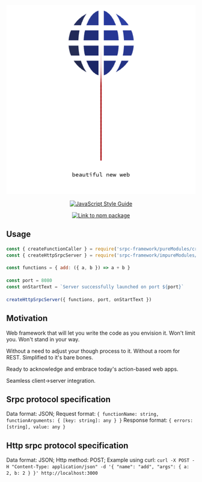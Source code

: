 <p align="center"><img src="srpc-logo.png" /></p>
<p align="center">
  <a href="https://github.com/standard/standard">
    <img alt="JavaScript Style Guide" src="https://cdn.rawgit.com/standard/standard/master/badge.svg" />
  </a>
</p>
<p align="center">
  <a href="https://nodei.co/npm/srpc-framework.png?downloads=true&downloadRank=true&stars=true">
    <img alt="Link to npm package" src="https://nodei.co/npm/srpc-framework.png?downloads=true&downloadRank=true&stars=true" />
  </a>
</p>

## Usage
```js
const { createFunctionCaller } = require('srpc-framework/pureModules/createFunctionCaller')
const { createHttpSrpcServer } = require('srpc-framework/impureModules/createSrpcServer')

const functions = { add: ({ a, b }) => a + b }

const port = 8080
const onStartText = `Server successfully launched on port ${port}`

createHttpSrpcServer({ functions, port, onStartText })
```

## Motivation
Web framework that will let you write the code as you envision it. Won't limit you. Won't stand in your way.

Without a need to adjust your though process to it. Without a room for REST. Simplified to it's bare bones.

Ready to acknowledge and embrace today's action-based web apps.

Seamless client->server integration.

## Srpc protocol specification
Data format: JSON;
Request format: `{ functionName: string, functionArguments: { [key: string]: any } }`
Response format: `{ errors: [string], value: any }`

## Http srpc protocol specification
Data format: JSON;
Http method: POST;
Example using curl: `curl -X POST -H "Content-Type: application/json" -d '{ "name": "add", "args": { a: 2, b: 2 } }' http://localhost:3000`

